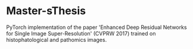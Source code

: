# Master-sThesis
PyTorch implementation of the paper 'Enhanced Deep Residual Networks for Single Image Super-Resolution' (CVPRW 2017) trained on histophatological and pathomics images.
